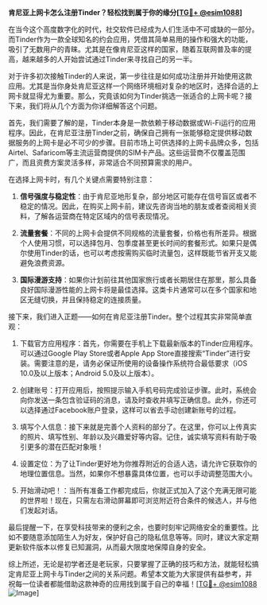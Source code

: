 **肯尼亚上网卡怎么注册Tinder？轻松找到属于你的缘分[[TG💪+ @esim1088](https://t.me/s/esim1088)]**

在当今这个高度数字化的时代，社交软件已经成为人们生活中不可或缺的一部分。而Tinder作为一款全球知名的约会应用，凭借其简单易用的操作和强大的功能，吸引了无数用户的青睐。尤其是在像肯尼亚这样的国家，随着互联网普及率的提高，越来越多的人开始尝试通过Tinder来寻找自己的另一半。

对于许多初次接触Tinder的人来说，第一步往往是如何成功注册并开始使用这款应用。尤其是当你身处肯尼亚这样一个网络环境相对复杂的地区时，选择合适的上网卡就显得尤为重要。那么，究竟该如何为Tinder挑选一张适合的上网卡呢？接下来，我们将从几个方面为你详细解答这个问题。

首先，我们需要了解的是，Tinder本身是一款依赖于移动数据或Wi-Fi运行的应用程序。因此，在肯尼亚注册Tinder之前，确保自己拥有一张能够稳定提供移动数据服务的上网卡是必不可少的步骤。目前市场上可供选择的上网卡品牌众多，包括Airtel、Safaricom等主流运营商提供的SIM卡产品。这些运营商不仅覆盖范围广，而且资费方案灵活多样，非常适合不同预算需求的用户。

在选择上网卡时，有几个关键点需要特别注意：

1. **信号强度与稳定性**：由于肯尼亚地形复杂，部分地区可能存在信号盲区或者不稳定的情况。因此，在购买上网卡前，建议先咨询当地的朋友或者查阅相关资料，了解各运营商在特定区域内的信号表现情况。
   
2. **流量套餐**：不同的上网卡会提供不同规格的流量套餐，价格也有所差异。根据个人使用习惯，可以选择包月、包季度甚至更长时间的套餐形式。如果只是偶尔使用Tinder的话，也可以考虑按需购买临时流量包，这样既能节省开支又能避免浪费资源。

3. **国际漫游支持**：如果你计划前往其他国家旅行或者长期居住在那里，那么具备良好国际漫游性能的上网卡将是最佳选择。这类卡片通常可以在多个国家和地区无缝切换，并且保持稳定的连接质量。

接下来，我们进入正题——如何在肯尼亚注册Tinder。整个过程其实非常简单直观：

1. 下载官方应用程序：首先，你需要在手机上下载最新版本的Tinder应用程序。可以通过Google Play Store或者Apple App Store直接搜索“Tinder”进行安装。需要注意的是，请务必保证所使用的设备操作系统符合最低要求（iOS 10.0及以上版本；Android 5.0及以上版本）。

2. 创建账号：打开应用后，按照提示输入手机号码完成验证步骤。此时，系统会向你发送一条包含验证码的消息，请及时查收并填写正确信息。此外，你还可以选择通过Facebook账户登录，这样可以省去手动创建新账号的过程。

3. 填写个人信息：接下来就是完善个人资料的部分了。在这里，你可以上传真实的照片、填写性别、年龄以及兴趣爱好等内容。记住，诚实填写资料有助于吸引更多的潜在匹配对象哦！

4. 设置定位：为了让Tinder更好地为你推荐附近的合适人选，请允许它获取你的地理位置信息。当然，如果你不想暴露具体位置，也可以手动调整范围大小。

5. 开始滑动吧！：当所有准备工作都完成后，你就正式加入了这个充满无限可能的世界啦！现在，只需左右滑动屏幕即可浏览附近符合条件的候选人，并与他们发起对话。

最后提醒一下，在享受科技带来的便利之余，也要时刻牢记网络安全的重要性。比如不要随意添加陌生人为好友，保护好自己的隐私信息等等。同时，建议大家定期更新软件版本以修复已知漏洞，从而最大限度地保障自身的安全。

综上所述，无论是初学者还是老玩家，只要掌握了正确的技巧和方法，就能轻松搞定肯尼亚上网卡与Tinder之间的关系问题。希望本文能为大家提供有益参考，并祝每一位读者都能借助这款神奇的应用找到属于自己的幸福！[[TG💪+ @esim1088](https://t.me/s/esim1088) ![Image](https://i.postimg.cc/4NQfJmqS/Snipaste-2025-05-13-00-14-12.png)]